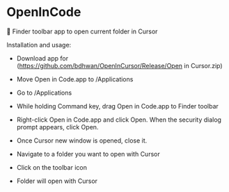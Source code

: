 # OpenInCode

:open_file_folder: Finder toolbar app to open current folder in Cursor

Installation and usage:

- Download app for (https://github.com/bdhwan/OpenInCursor/Release/Open in Cursor.zip)

- Move Open in Code.app to /Applications
- Go to /Applications
- While holding Command key, drag Open in Code.app to Finder toolbar
- Right-click Open in Code.app and click Open. When the security dialog prompt appears, click Open.
- Once Cursor new window is opened, close it.
- Navigate to a folder you want to open with Cursor
- Click on the toolbar icon
- Folder will open with Cursor
